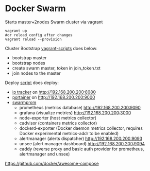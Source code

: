 # Docker Swarm

Starts master+2nodes Swarm cluster via vagrant
```
vagrant up
#or reload config after changes
vagrant reload --provision
```

Cluster Bootstrap [vagrant-scripts](scripts) does below: 
- bootstrap master
- bootstrap nodes
- create swarm master, token in join_token.txt
- join nodes to the master

Deploy [script](scripts/deploy.sh) does deploy:
- [ip tracker](https://hub.docker.com/r/yeasy/simple-web/) on http://192.168.200.200:8080
- [portainer](https://github.com/portainer/portainer) on http://192.168.200.200:9000
- [swarmprom](https://github.com/stefanprodan/swarmprom)
  - prometheus (metrics database) http://192.168.200.200:9090
  - grafana (visualize metrics) http://192.168.200.200:3000
  - node-exporter (host metrics collector)
  - cadvisor (containers metrics collector)
  - dockerd-exporter (Docker daemon metrics collector, requires Docker experimental metrics-addr to be enabled)
  - alertmanager (alerts dispatcher) http://192.168.200.200:9093
  - unsee (alert manager dashboard) http://192.168.200.200:9094
  - caddy (reverse proxy and basic auth provider for prometheus, alertmanager and unsee) 





https://github.com/docker/awesome-compose